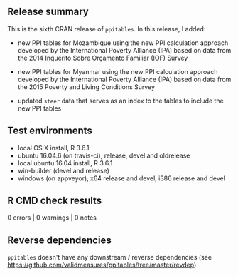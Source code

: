 ## Release summary
This is the sixth CRAN release of `ppitables`. In this release, I added:

* new PPI tables for Mozambique using the new PPI calculation 
approach developed by the International Poverty Alliance (IPA) based on data 
from the 2014 Inquérito Sobre Orçamento Familiar (IOF) Survey

* new PPI tables for Myanmar using the new PPI calculation 
approach developed by the International Poverty Alliance (IPA) based on data 
from the 2015 Poverty and Living Conditions Survey

* updated `steer` data that serves as an index to the tables to include the new
PPI tables

## Test environments
* local OS X install, R 3.6.1
* ubuntu 16.04.6 (on travis-ci), release, devel and oldrelease
* local ubuntu 16.04 install, R 3.6.1
* win-builder (devel and release)
* windows (on appveyor), x64 release and devel, i386 release and devel

## R CMD check results

0 errors | 0 warnings | 0 notes

## Reverse dependencies
`ppitables` doesn't have any downstream / reverse dependencies 
(see https://github.com/validmeasures/ppitables/tree/master/revdep)
